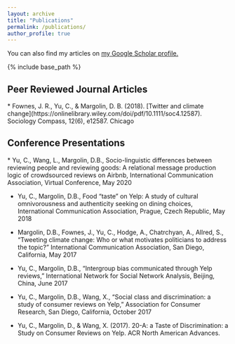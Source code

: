 ```yaml
---
layout: archive
title: "Publications"
permalink: /publications/
author_profile: true
---
```


You can also find my articles on <u><a href="https://scholar.google.com/citations?hl=en&user=_OrVC4MAAAAJ">my Google Scholar profile</a>.</u>

{% include base_path %}

<h2>Peer Reviewed Journal Articles</h2>
* Fownes, J. R., Yu, C., & Margolin, D. B. (2018). [Twitter and climate change](https://onlinelibrary.wiley.com/doi/pdf/10.1111/soc4.12587). Sociology Compass, 12(6), e12587.
Chicago	

<h2>Conference Presentations</h2>
* Yu, C., Wang, L., Margolin, D.B., Socio-linguistic differences between reviewing people and reviewing goods: A relational message production logic of crowdsourced reviews on Airbnb, International Communication Association, Virtual Conference, May 2020

* Yu, C., Margolin, D.B., Food “taste” on Yelp: A study of cultural omnivorousness and authenticity seeking on dining choices, International Communication Association, Prague, Czech Republic, May 2018

* Margolin, D.B., Fownes, J., Yu, C., Hodge, A., Chatrchyan, A., Allred, S., “Tweeting climate change: Who or what motivates politicians to address the topic?” International Communication Association, San Diego, California, May 2017

* Yu, C., Margolin, D.B., “Intergroup bias communicated through Yelp reviews,” International Network for Social Network Analysis, Beijing, China, June 2017

* Yu, C., Margolin, D.B., Wang, X., “Social class and discrimination: a study of consumer reviews on Yelp,” Association for Consumer Research, San Diego, California, October 2017

* Yu, C., Margolin, D., & Wang, X. (2017). 20-A: a Taste of Discrimination: a Study on Consumer Reviews on Yelp. ACR North American Advances.
